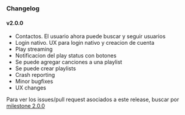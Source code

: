 ### Changelog

#### v2.0.0
- Contactos. El usuario ahora puede buscar y seguir usuarios
- Login nativo. UX para login nativo y creacion de cuenta
- Play streaming
- Notificacion del play status con botones
- Se puede agregar canciones a una playlist
- Se puede crear playlists
- Crash reporting
- Minor bugfixes
- UX changes

Para ver los issues/pull request asociados a este release, buscar por [milestone 2.0.0]

[milestone 2.0.0]: https://github.com/tallerify/fiuba-taller-II-tallerify-android/milestone/2?closed=1
